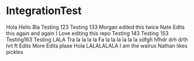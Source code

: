 IntegrationTest
===============
Hola
Hello Bla
Testing 123
Testing 133
Morgan edited this twice
Nate Edits this again and again
I Love editing this repo
Testing 143
Testing 153
Testing163
Testing LALA
Tra la la la la
Fa la la la la la la
xdfgh hfhdr drh drth hrt ft 
Edits
More Edits plase
Hola
LALALALALA
I am the walrus
Nathan likes pickles
